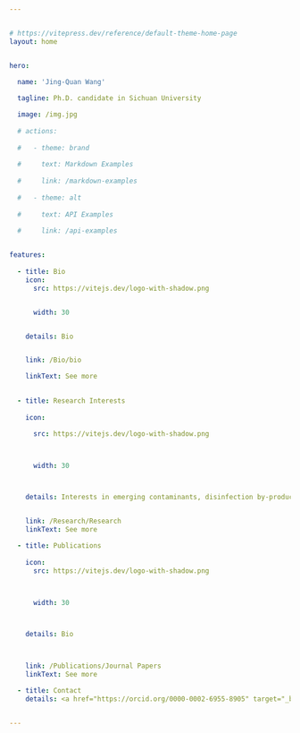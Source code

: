 ```yaml
---


# https://vitepress.dev/reference/default-theme-home-page
layout: home


hero:
  
  name: 'Jing-Quan Wang'

  tagline: Ph.D. candidate in Sichuan University

  image: /img.jpg
  
  # actions:
  
  #   - theme: brand
  
  #     text: Markdown Examples
  
  #     link: /markdown-examples
  
  #   - theme: alt
  
  #     text: API Examples
  
  #     link: /api-examples


features:
  
  - title: Bio  
    icon:
      src: https://vitejs.dev/logo-with-shadow.png


      width: 30


    details: Bio


    link: /Bio/bio

    linkText: See more
	

  - title: Research Interests
  
    icon:

      src: https://vitejs.dev/logo-with-shadow.png



      width: 30



    details: Interests in emerging contaminants, disinfection by-products, innovative treatment technology, and high value utilization of carbon dioxide for clean water.


    link: /Research/Research
    linkText: See more

  - title: Publications
  
    icon:
      src: https://vitejs.dev/logo-with-shadow.png



      width: 30



    details: Bio



    link: /Publications/Journal Papers
    linkText: See more

  - title: Contact   
    details: <a href="https://orcid.org/0000-0002-6955-8905" target="_blank">[ORCID]</a> 


---
```



